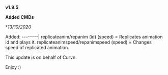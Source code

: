 **v1.9.5**

**Added CMDs**

**13/10/2020*

Added:
--------|
replicateanim/repanim (id) (speed) = Replicates animation id and plays it.
replicateanimspeed/repanimspeed (speed) = Changes speed of replicated animation.

This update is on behalf of Curvn.

Enjoy :)
